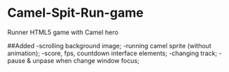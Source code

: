 # Camel-Spit-Run-game
Runner HTML5 game with Camel hero

##Added
-scrolling background image;
-running camel sprite (without animation);
-score, fps, countdown interface elements;
-changing track;
-pause & unpase when change window focus;
